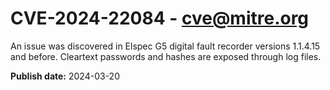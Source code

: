 # CVE-2024-22084 - cve@mitre.org

An issue was discovered in Elspec G5 digital fault recorder versions 1.1.4.15 and before. Cleartext passwords and hashes are exposed through log files.

**Publish date:** 2024-03-20
